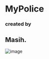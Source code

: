 # MyPolice

### created by
## Masih.
![image](https://cdn.shopify.com/s/files/1/2264/6651/files/USHeader_c78bf766-374c-477c-be7c-a662497906ac_large.jpg?v=1521500576)

